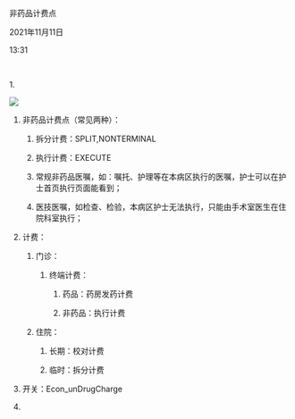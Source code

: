 非药品计费点

2021年11月11日

13:31

 

1\.

![](018_非药品计费点_000.png)

1.  非药品计费点（常见两种）：

    1.  拆分计费：SPLIT,NONTERMINAL

    2.  执行计费：EXECUTE

    3.  常规非药品医嘱，如：嘱托、护理等在本病区执行的医嘱，护士可以在护士首页执行页面能看到；

    4.  医技医嘱，如检查、检验，本病区护士无法执行，只能由手术室医生在住院科室执行；

2.  计费：

    1.  门诊：

        1.  终端计费：

            1.  药品：药房发药计费

            2.  非药品：执行计费

    2.  住院：

        1.  长期：校对计费

        2.  临时：拆分计费

3.  开关：Econ_unDrugCharge

4.   
